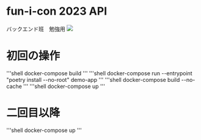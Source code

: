 # fun-i-con 2023 API

バックエンド班　勉強用
![]("https://zenn.dev/sh0nk/books/537bb028709ab9")

# 初回の操作
'''shell
docker-compose build
'''
'''shell
docker-compose run --entrypoint "poetry install --no-root" demo-app
'''
'''shell
docker-compose build --no-cache
'''
'''shell
docker-compose up
'''

# 二回目以降
'''shell
docker-compose up
'''

